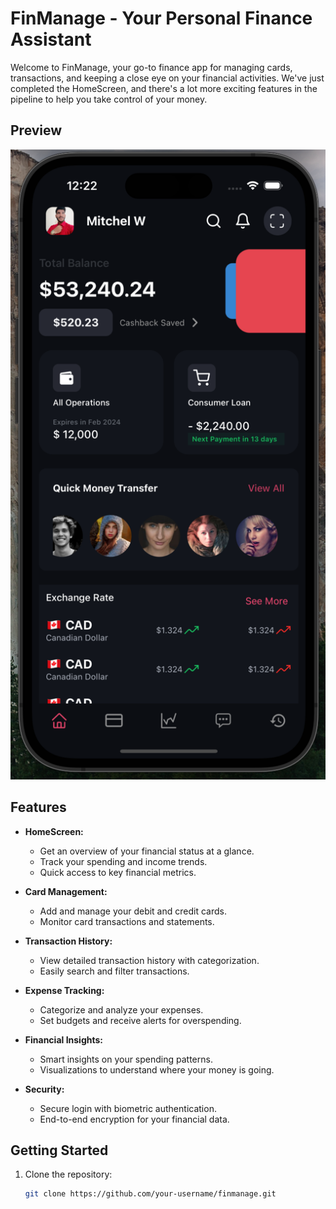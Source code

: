 # FinManage - Your Personal Finance Assistant

Welcome to FinManage, your go-to finance app for managing cards, transactions, and keeping a close eye on your financial activities. We've just completed the HomeScreen, and there's a lot more exciting features in the pipeline to help you take control of your money.

## Preview

![FinManage Preview](assets/images/fpreview.png)

## Features

- **HomeScreen:**
  - Get an overview of your financial status at a glance.
  - Track your spending and income trends.
  - Quick access to key financial metrics.

- **Card Management:**
  - Add and manage your debit and credit cards.
  - Monitor card transactions and statements.

- **Transaction History:**
  - View detailed transaction history with categorization.
  - Easily search and filter transactions.

- **Expense Tracking:**
  - Categorize and analyze your expenses.
  - Set budgets and receive alerts for overspending.

- **Financial Insights:**
  - Smart insights on your spending patterns.
  - Visualizations to understand where your money is going.

- **Security:**
  - Secure login with biometric authentication.
  - End-to-end encryption for your financial data.

## Getting Started

1. Clone the repository:

   ```bash
   git clone https://github.com/your-username/finmanage.git
